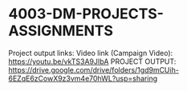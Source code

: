 # 4003-DM-PROJECTS-ASSIGNMENTS
Project output links: Video link (Campaign Video): https://youtu.be/vkTS3A9JIbA
PROJECT OUTPUT: https://drive.google.com/drive/folders/1gd9mCUih-6EZqE6zCowX9z3vm4e70hWL?usp=sharing
